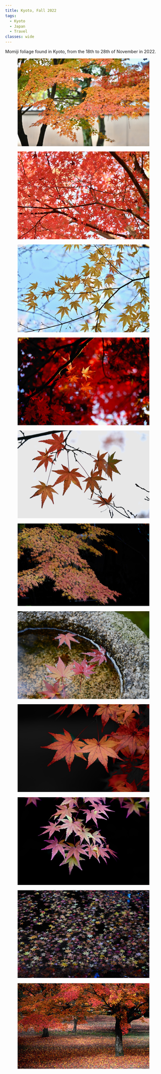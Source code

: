 ```yaml
---
title: Kyoto, Fall 2022
tags:
  - Kyoto
  - Japan
  - Travel
classes: wide
---
```


Momiji foliage found in Kyoto, from the 18th to 28th of November in 2022.

<figure>
  <a href="/assets/images/travel/kyoto/202211/kyoto_202211_001.jpg"><img src="/assets/images/travel/kyoto/202211/kyoto_202211_001.jpg"></a>
  <!-- <figcaption>Shokoku-ji temple near Doshisha University</figcaption> -->
</figure>

<figure>
  <a href="/assets/images/travel/kyoto/202211/kyoto_202211_011.jpg"><img src="/assets/images/travel/kyoto/202211/kyoto_202211_011.jpg"></a>
  <!-- <figcaption>In the middle of nowhere</figcaption> -->
</figure>

<figure>
  <a href="/assets/images/travel/kyoto/202211/kyoto_202211_002.jpg"><img src="/assets/images/travel/kyoto/202211/kyoto_202211_002.jpg"></a>
</figure>

<figure>
  <a href="/assets/images/travel/kyoto/202211/kyoto_202211_003.jpg"><img src="/assets/images/travel/kyoto/202211/kyoto_202211_003.jpg"></a>
</figure>

<figure>
  <a href="/assets/images/travel/kyoto/202211/kyoto_202211_004.jpg"><img src="/assets/images/travel/kyoto/202211/kyoto_202211_004.jpg"></a>
</figure>

<figure>
  <a href="/assets/images/travel/kyoto/202211/kyoto_202211_007.jpg"><img src="/assets/images/travel/kyoto/202211/kyoto_202211_007.jpg"></a>
</figure>

<figure>
  <a href="/assets/images/travel/kyoto/202211/kyoto_202211_006.jpg"><img src="/assets/images/travel/kyoto/202211/kyoto_202211_006.jpg"></a>
</figure>

<figure>
  <a href="/assets/images/travel/kyoto/202211/kyoto_202211_005.jpg"><img src="/assets/images/travel/kyoto/202211/kyoto_202211_005.jpg"></a>
</figure>

<figure>
  <a href="/assets/images/travel/kyoto/202211/kyoto_202211_008.jpg"><img src="/assets/images/travel/kyoto/202211/kyoto_202211_008.jpg"></a>
</figure>

<figure>
  <a href="/assets/images/travel/kyoto/202211/kyoto_202211_009.jpg"><img src="/assets/images/travel/kyoto/202211/kyoto_202211_009.jpg"></a>
</figure>

<figure>
  <a href="/assets/images/travel/kyoto/202211/kyoto_202211_010.jpg"><img src="/assets/images/travel/kyoto/202211/kyoto_202211_010.jpg"></a>
</figure>

